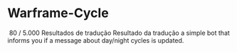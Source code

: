 # Warframe-Cycle
 ​ 80 / 5.000 Resultados de tradução Resultado da tradução a simple bot that informs you if a message about day/night cycles is updated.
